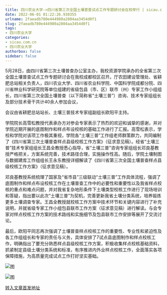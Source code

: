 ```yaml
---
title: 四川农业大学->四川省第三次全国土壤普查试点工作专题研讨会在校举行 | sicau.com.cn
date: 2022-06-01 01:22:26.930355
urlname: 2faeadb780e444980a2804aa3454d0f1
slug: 2faeadb780e444980a2804aa3454d0f1
tags: 
- 四川农业大学
categories:
- sicau.com.cn
- 四川农业大学
authorbox: false
sidebar: false
---
```

5月28日，由四川省第三次土壤普查办公室主办，我校资源学院承办的全省第三次全国土壤普查试点工作专题研讨会在我校成都校区召开。厅农田建设管理处、省耕肥总站相关负责人，四川农业大学、四川省农业科学院、中国科学院成都分院、四川省林业科学研究院等单位组建的省级包县（市、区）联市（州）专家工作小组组长，四川省第三次全国土壤普查（以下简称省“土壤三普”）咨询、技术专家组组长及部分技术骨干共计40余人参加会议，
<!--more-->
会议由省耕肥总站站长、土壤三普技术专家组副组长欧阳平主持。

学院院长高雪松教授代表承办方对参会专家表示了热烈的欢迎和诚挚的感谢，并对学院近期开展的底图制作和样点布设校核的基础工作进行了汇报。高雪松表示，学校和学院对该项工作极其重视，学院各“土壤三普”工作组老师群策群力，共同编制了《四川省第三次土壤普查样点县级校核工作方案》（征求意见稿）。经省“土壤三普”技术专家组组长王昌全教授悉心指导，省“土壤三普”咨询专家组组长邓良基教授严格把关，方案系统完善，技术路径合理，实施操作性高。随后，学院土壤制图与数据建库工作组组长王永东教授详细解读了《四川省第三次全国土壤普查样点县级校核工作方案》（征求意见稿）。

邓良基教授系统梳理了国家及“省市县”三级联动“土壤三普”工作具体流程，强调了底图制作和样点布设校核工作在土壤普查工作中的必要性和重要性以及我省样点校核的重点和难点问题，并对我省复杂地形条件下土壤类型校核工作进行了现场培训和答疑，指出要以此次“土壤三普”为契机，完善更新我省土壤分类系统，培养锻炼更多土壤调查专家。王昌全教授就校核工作方案中技术环节和关键内容进行了补充说明，并就省级专家工作小组包县联市工作方案（征求意见稿）进行解读。与会专家对样点校核工作方案的技术路线和实施细节及包县联市工作安排等展开了交流讨论。

最后，欧阳平同志再次强调了土壤普查样点校核工作的重要性、专业性和紧迫性及各工作组组长和专家的责任与义务，具体安排了7试点县底图制作和样点校核工作，明确指出了要充分熟悉样点县级校核工作方案，积极收集样点校核基础资料，抓紧制定县级土壤分类系统和标准，有序推进内外业样点校核工作，全面落实各项保障措施，为高质量完成试点工作打好坚实基础。

![图](https://news.sicau.edu.cn/__local/2/9C/FA/70B554F862EFE6F769CEB256DF9_30E1FFD1_260DD.jpg)

![图](https://news.sicau.edu.cn/__local/8/95/63/372666D330D98CA13CA7D51C37A_8E5E0732_46C05.jpg)

[转入文章首发地址](https://news.sicau.edu.cn/info/1078/68073.htm)